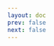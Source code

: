 ```yaml
---
layout: doc
prev: false
next: false
---
```


<CustomItemBox :item="{
  name: '诡异宝石',
  icon: '/wiki/item/evil_gem.png',
  type: '矿石',
  description: '',
  params: {
    stack: 10,
    durability: -1 
  },
  obtain: {
    found: [],
    npc: [],
    shop: [],
    gardening: []
  }
}" />
